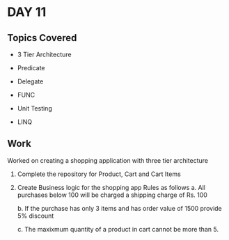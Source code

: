 # DAY 11

## Topics Covered

* 3 Tier Architecture

* Predicate

* Delegate

* FUNC

* Unit Testing

* LINQ

## Work

Worked on creating a shopping application with three tier architecture

1. Complete the repository for Product, Cart and Cart Items
 
2. Create Business logic for the shopping app
   Rules as follows
   a. All purchases below 100 will be charged a shipping charge of Rs. 100
   
   b. If the purchase has only 3 items and has order value of 1500 provide 5% discount
   
   c. The maxixmum quantity of a product in cart cannot be more than 5.

